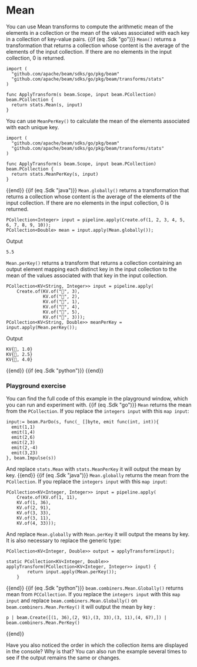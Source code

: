 <!--
Licensed under the Apache License, Version 2.0 (the "License");
you may not use this file except in compliance with the License.
You may obtain a copy of the License at
http://www.apache.org/licenses/LICENSE-2.0
Unless required by applicable law or agreed to in writing, software
distributed under the License is distributed on an "AS IS" BASIS,
WITHOUT WARRANTIES OR CONDITIONS OF ANY KIND, either express or implied.
See the License for the specific language governing permissions and
limitations under the License.
-->

# Mean

You can use Mean transforms to compute the arithmetic mean of the elements in a collection or the mean of the values associated with each key in a collection of key-value pairs.
{{if (eq .Sdk "go")}}
`Mean()` returns a transformation that returns a collection whose content is the average of the elements of the input collection. If there are no elements in the input collection, 0 is returned.

```
import (
  "github.com/apache/beam/sdks/go/pkg/beam"
  "github.com/apache/beam/sdks/go/pkg/beam/transforms/stats"
)

func ApplyTransform(s beam.Scope, input beam.PCollection) beam.PCollection {
  return stats.Mean(s, input)
}
```

You can use `MeanPerKey()` to calculate the mean of the elements associated with each unique key.

```
import (
  "github.com/apache/beam/sdks/go/pkg/beam"
  "github.com/apache/beam/sdks/go/pkg/beam/transforms/stats"
)

func ApplyTransform(s beam.Scope, input beam.PCollection) beam.PCollection {
  return stats.MeanPerKey(s, input)
}
```
{{end}}
{{if (eq .Sdk "java")}}
`Mean.globally()` returns a transformation that returns a collection whose content is the average of the elements of the input collection. If there are no elements in the input collection, 0 is returned.

```
PCollection<Integer> input = pipeline.apply(Create.of(1, 2, 3, 4, 5, 6, 7, 8, 9, 10));
PCollection<Double> mean = input.apply(Mean.globally());
```

Output

```
5.5
```


`Mean.perKey()` returns a transform that returns a collection containing an output element mapping each distinct key in the input collection to the mean of the values associated with that key in the input collection.

```
PCollection<KV<String, Integer>> input = pipeline.apply(
    Create.of(KV.of("🥕", 3),
              KV.of("🥕", 2),
              KV.of("🍆", 1),
              KV.of("🍅", 4),
              KV.of("🍅", 5),
              KV.of("🍅", 3)));
PCollection<KV<String, Double>> meanPerKey = input.apply(Mean.perKey());
```

Output

```
KV{🍆, 1.0}
KV{🥕, 2.5}
KV{🍅, 4.0}
```
{{end}}
{{if (eq .Sdk "python")}}
{{end}}


### Playground exercise

You can find the full code of this example in the playground window, which you can run and experiment with.
{{if (eq .Sdk "go")}}
`Mean` returns the mean from the `PCollection`. If you replace the `integers input` with this `map input`:

```
input:= beam.ParDo(s, func(_ []byte, emit func(int, int)){
  emit(1,1)
  emit(1,4)
  emit(2,6)
  emit(2,3)
  emit(2,-4)
  emit(3,23)
}, beam.Impulse(s))
```

And replace `stats.Mean` with `stats.MeanPerKey` it will output the mean by key.
{{end}}
{{if (eq .Sdk "java")}}
`Mean.globally` returns the mean from the `PCollection`. If you replace the `integers input` with this `map input`:

```
PCollection<KV<Integer, Integer>> input = pipeline.apply(
    Create.of(KV.of(1, 11),
    KV.of(1, 36),
    KV.of(2, 91),
    KV.of(3, 33),
    KV.of(3, 11),
    KV.of(4, 33)));
```

And replace `Mean.globally` with `Mean.perKey` it will output the means by key. It is also necessary to replace the generic type:

```
PCollection<KV<Integer, Double>> output = applyTransform(input);
```

```
static PCollection<KV<Integer, Double>> applyTransform(PCollection<KV<Integer, Integer>> input) {
        return input.apply(Mean.perKey());
    }
```
{{end}}
{{if (eq .Sdk "python")}}
`beam.combiners.Mean.Globally()` returns mean from `PCCollection`. If you replace the `integers input` with this `map input` and replace `beam.combiners.Mean.Globally()` on `beam.combiners.Mean.PerKey()` it will output the mean by key :

```
p | beam.Create([(1, 36),(2, 91),(3, 33),(3, 11),(4, 67),]) | beam.combiners.Mean.PerKey()
```
{{end}}

Have you also noticed the order in which the collection items are displayed in the console? Why is that? You can also run the example several times to see if the output remains the same or changes.
